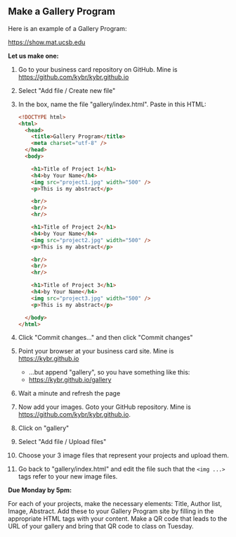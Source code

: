 ## Make a Gallery Program

Here is an example of a Gallery Program:

<https://show.mat.ucsb.edu>



**Let us make one:**

1) Go to your business card repository on GitHub. Mine is <https://github.com/kybr/kybr.github.io>

2) Select "Add file / Create new file"

3) In the box, name the file "gallery/index.html". Paste in this HTML:

   ```html
   <!DOCTYPE html>
   <html>
     <head>
       <title>Gallery Program</title>
       <meta charset="utf-8" />
     </head>
     <body>

       <h1>Title of Project 1</h1>
       <h4>by Your Name</h4>
       <img src="project1.jpg" width="500" />
       <p>This is my abstract</p>

       <br/>
       <br/>
       <hr/>

       <h1>Title of Project 2</h1>
       <h4>by Your Name</h4>
       <img src="project2.jpg" width="500" />
       <p>This is my abstract</p>

       <br/>
       <br/>
       <hr/>

       <h1>Title of Project 3</h1>
       <h4>by Your Name</h4>
       <img src="project3.jpg" width="500" />
       <p>This is my abstract</p>

     </body>
   </html>
   ```

4) Click "Commit changes..." and then click "Commit changes"

5) Point your browser at your business card site. Mine is <https://kybr.github.io>

   - ...but append "gallery", so you have something like this:
   - <https://kybr.github.io/gallery>

6) Wait a minute and refresh the page

7) Now add your images. Goto your GitHub repository. Mine is <https://github.com/kybr/kybr.github.io>.

8) Click on "gallery"

9) Select "Add file / Upload files"

10) Choose your 3 image files that represent your projects and upload them.

11) Go back to "gallery/index.html" and edit the file such that the `<img ...>` tags refer to your new image files.



**Due Monday by 5pm:**

For each of your projects, make the necessary elements: Title, Author list, Image, Abstract. Add these to your Gallery Program site by filling in the appropriate HTML tags with your content. Make a QR code that leads to the URL of your gallery and bring that QR code to class on Tuesday.



